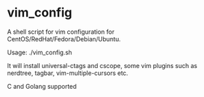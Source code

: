 # vim_config
A shell script for vim configuration for CentOS/RedHat/Fedora/Debian/Ubuntu.

Usage:
	./vim_config.sh

It will install universal-ctags and cscope, some vim plugins such as nerdtree, tagbar, vim-multiple-cursors etc.

C and Golang supported
